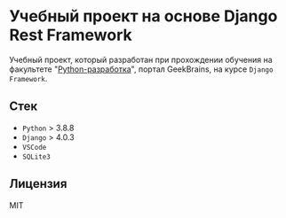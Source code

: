# Учебный проект на основе Django Rest Framework

Учебный проект, который разработан при прохождении обучения на факультете "[Python-разработка](https://gb.ru/geek_university/python)", портал GeekBrains, на курсе `Django Framework`.

## Стек

* `Python` > 3.8.8
* `Django` > 4.0.3
* `VSCode`
* `SQLite3`

## Лицензия

MIT

